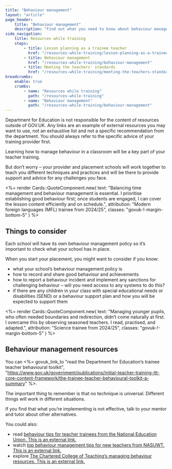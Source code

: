 ```yaml
---
title: "Behaviour management"
layout: "article"
page_header:
    title: "Behaviour management"
    description: "Find out what you need to know about behaviour management as part of your teacher training along with links to resources and tips for new teachers."
side_navigation:
    title: Resources while training
    steps:
        - title: Lesson planning as a trainee teacher 
          href: "/resources-while-training/lesson-planning-as-a-trainee-teacher"
        - title: Behaviour management 
          href: "/resources-while-training/behaviour-management"
        - title: Meeting the teachers' standards 
          href: "/resources-while-training/meeting-the-teachers-standards"
breadcrumbs: 
    enable: true
    crumbs: 
        - name: "Resources while training"
          path: "/resources-while-training"
        - name: "Behaviour management"
          path: "/resources-while-training/behaviour-management"
---
```


<div class="govuk-inset-text">
  Department for Education is not responsible for the content of resources outside of GOV.UK. Any links are an example of external resources you may want to use, not an exhaustive list and not a specific recommendation from the department. You should always refer to the specific advice of your training provider first.
</div>

Learning how to manage behaviour in a classroom will be a key part of your teacher training.

But don’t worry – your provider and placement schools will work together to teach you different techniques and practices and will be there to provide support and advice for any challenges you face.

<%= render Cards::QuoteComponent.new(
    text: "Balancing time management and behaviour management is essential. I prioritise establishing good behaviour first; once students are engaged, I can cover the lesson content efficiently and on schedule.",
    attribution: "Modern foreign languages (MFL) trainee from 2024/25",
    classes: "govuk-!-margin-bottom-5"
) %>

## Things to consider
Each school will have its own behaviour management policy so it’s important to check what your school has in place.

When you start your placement, you might want to consider if you know:

- what your school’s behaviour management policy is
- how to record and share good behaviour and achievements
- how to report a behaviour incident and implement any sanctions for challenging behaviour – will you need access to any systems to do this?
- if there are any children in your class with special educational needs or disabilities (SEND) or a behaviour support plan and how you will be expected to support them

<%= render Cards::QuoteComponent.new(
    text: "Managing younger pupils, who often needed boundaries and redirection, didn’t come naturally at first. I overcame this by observing seasoned teachers. I read, practised, and adapted.",
    attribution: "Science trainee from 2024/25",
    classes: "govuk-!-margin-bottom-5"
) %>

## Behaviour management resources
You can <%= govuk_link_to "read the Department for Education’s trainee teacher behavioural toolkit", "https://www.gov.uk/government/publications/initial-teacher-training-itt-core-content-framework/the-trainee-teacher-behavioural-toolkit-a-summary" %>.

The important thing to remember is that no technique is universal. Different things will work in different situations.

If you find that what you’re implementing is not effective, talk to your mentor and tutor about other alternatives.

You could also:

- read <a class="govuk-link" href="https://neu.org.uk/advice/member-groups/new-teachers/behaviour-tips-trainee-teachers">behaviour tips for teacher trainees from the National Education Union<span class="govuk-visually-hidden">. This is an external link.</span></a>
- watch <a class="govuk-link" href="https://www.nasuwt.org.uk/advice/student-hub/top-behaviour-management-tips-from-nqts.html">top behaviour management tips for new teachers from NASUWT<span class="govuk-visually-hidden">. This is an external link.</span></a>
- explore <a class="govuk-link" href="https://my.chartered.college/ecf_framework/ecf-standard-7-managing-behaviour/">The Chartered College of Teaching’s managing behaviour resources<span class="govuk-visually-hidden">. This is an external link.</span></a>


